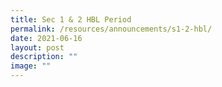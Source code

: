 ```yaml
---
title: Sec 1 & 2 HBL Period
permalink: /resources/announcements/s1-2-hbl/
date: 2021-06-16
layout: post
description: ""
image: ""
---
```

